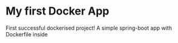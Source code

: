 # My first Docker App
First successful dockerised project!
A simple spring-boot app with Dockerfile inside 
